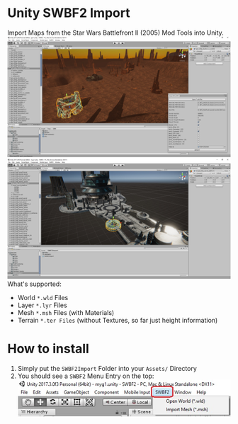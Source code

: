 # Unity SWBF2 Import

Import Maps from the Star Wars Battlefront II (2005) Mod Tools into Unity.
<br />
![](Screenshots/unity2.jpg)
![](Screenshots/unity3.jpg)
<br />
What's supported:
- World ```*.wld``` Files
- Layer ```*.lyr``` Files
- Mesh ```*.msh``` Files (with Materials)
- Terrain ```*.ter Files``` (without Textures, so far just height information)

# How to install
1. Simply put the ```SWBF2Import``` Folder into your ```Assets/``` Directory
2. You should see a ```SWBF2``` Menu Entry on the top:
![](Screenshots/menu.jpg)
